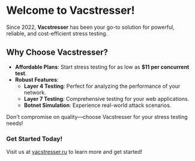 # Welcome to Vacstresser!

Since 2022, **Vacstresser** has been your go-to solution for powerful, reliable, and cost-efficient stress testing. 

## Why Choose Vacstresser?

- **Affordable Plans**: Start stress testing for as low as **$11 per concurrent test**.
- **Robust Features**:
  - **Layer 4 Testing**: Perfect for analyzing the performance of your network.
  - **Layer 7 Testing**: Comprehensive testing for your web applications.
  - **Botnet Simulation**: Experience real-world attack scenarios.

Don't compromise on quality—choose Vacstresser for your stress testing needs!

### Get Started Today!

Visit us at [vacstresser.ru](https://vacstresser.ru) to learn more and get started!

